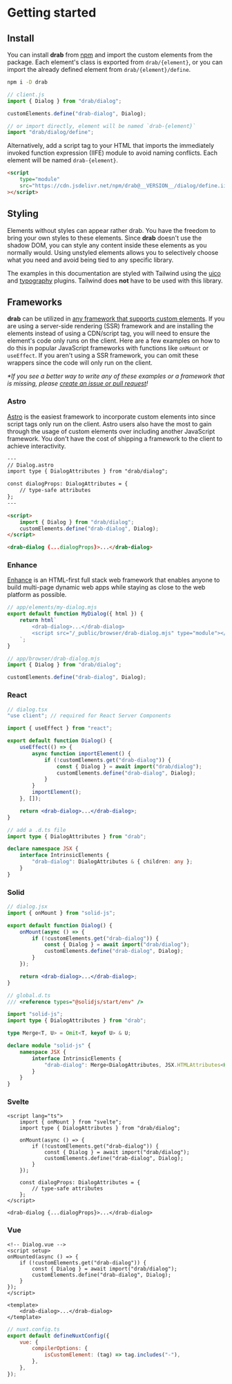 # Getting started

## Install

You can install **drab** from [npm](https://www.npmjs.com/package/drab) and import the custom elements from the package. Each element's class is exported from `drab/{element}`, or you can import the already defined element from `drab/{element}/define`.

```bash
npm i -D drab
```

```js
// client.js
import { Dialog } from "drab/dialog";

customElements.define("drab-dialog", Dialog);

// or import directly, element will be named `drab-{element}`
import "drab/dialog/define";
```

Alternatively, add a script tag to your HTML that imports the immediately invoked function expression (IIFE) module to avoid naming conflicts. Each element will be named `drab-{element}`.

```html
<script
	type="module"
	src="https://cdn.jsdelivr.net/npm/drab@__VERSION__/dialog/define.iife.js"
></script>
```

## Styling

Elements without styles can appear rather drab. You have the freedom to bring your own styles to these elements. Since **drab** doesn't use the shadow DOM, you can style any content inside these elements as you normally would. Using unstyled elements allows you to selectively choose what you need and avoid being tied to any specific library.

The examples in this documentation are styled with Tailwind using the [uico](https://uico.robino.dev) and [typography](https://tailwindcss.com/docs/typography-plugin) plugins. Tailwind does **not** have to be used with this library.

## Frameworks

**drab** can be utilized in [any framework that supports custom elements](https://custom-elements-everywhere.com/). If you are using a server-side rendering (SSR) framework and are installing the elements instead of using a CDN/script tag, you will need to ensure the element's code only runs on the client. Here are a few examples on how to do this in popular JavaScript frameworks with functions like `onMount` or `useEffect`. If you aren't using a SSR framework, you can omit these wrappers since the code will only run on the client.

_\*If you see a better way to write any of these examples or a framework that is missing, please [create an issue or pull request](https://github.com/rossrobino/drab/issues)!_

### Astro

[Astro](https://docs.astro.build/en/guides/client-side-scripts/#web-components-with-custom-elements) is the easiest framework to incorporate custom elements into since script tags only run on the client. Astro users also have the most to gain through the usage of custom elements over including another JavaScript framework. You don't have the cost of shipping a framework to the client to achieve interactivity.

```html
---
// Dialog.astro
import type { DialogAttributes } from "drab/dialog";

const dialogProps: DialogAttributes = {
	// type-safe attributes
};
---

<script>
	import { Dialog } from "drab/dialog";
	customElements.define("drab-dialog", Dialog);
</script>

<drab-dialog {...dialogProps}>...</drab-dialog>
```

### Enhance

[Enhance](https://enhance.dev) is an HTML-first full stack web framework that enables anyone to build multi-page dynamic web apps while staying as close to the web platform as possible.

```js
// app/elements/my-dialog.mjs
export default function MyDialog({ html }) {
	return html`
		<drab-dialog>...</drab-dialog>
		<script src="/_public/browser/drab-dialog.mjs" type="module"></script>
	`;
}
```

```js
// app/browser/drab-dialog.mjs
import { Dialog } from "drab/dialog";

customElements.define("drab-dialog", Dialog);
```

### React

```jsx
// dialog.tsx
"use client"; // required for React Server Components

import { useEffect } from "react";

export default function Dialog() {
	useEffect(() => {
		async function importElement() {
			if (!customElements.get("drab-dialog")) {
				const { Dialog } = await import("drab/dialog");
				customElements.define("drab-dialog", Dialog);
			}
		}
		importElement();
	}, []);

	return <drab-dialog>...</drab-dialog>;
}
```

```ts
// add a .d.ts file
import type { DialogAttributes } from "drab";

declare namespace JSX {
	interface IntrinsicElements {
		"drab-dialog": DialogAttributes & { children: any };
	}
}
```

### Solid

```jsx
// dialog.jsx
import { onMount } from "solid-js";

export default function Dialog() {
	onMount(async () => {
		if (!customElements.get("drab-dialog")) {
			const { Dialog } = await import("drab/dialog");
			customElements.define("drab-dialog", Dialog);
		}
	});

	return <drab-dialog>...</drab-dialog>;
}
```

```ts
// global.d.ts
/// <reference types="@solidjs/start/env" />

import "solid-js";
import type { DialogAttributes } from "drab";

type Merge<T, U> = Omit<T, keyof U> & U;

declare module "solid-js" {
	namespace JSX {
		interface IntrinsicElements {
			"drab-dialog": Merge<DialogAttributes, JSX.HTMLAttributes<HTMLElement>>;
		}
	}
}
```

### Svelte

```svelte
<script lang="ts">
	import { onMount } from "svelte";
	import type { DialogAttributes } from "drab/dialog";

	onMount(async () => {
		if (!customElements.get("drab-dialog")) {
			const { Dialog } = await import("drab/dialog");
			customElements.define("drab-dialog", Dialog);
		}
	});

	const dialogProps: DialogAttributes = {
		// type-safe attributes
	};
</script>

<drab-dialog {...dialogProps}>...</drab-dialog>
```

### Vue

```vue
<!-- Dialog.vue -->
<script setup>
onMounted(async () => {
	if (!customElements.get("drab-dialog")) {
		const { Dialog } = await import("drab/dialog");
		customElements.define("drab-dialog", Dialog);
	}
});
</script>

<template>
	<drab-dialog>...</drab-dialog>
</template>
```

```js
// nuxt.config.ts
export default defineNuxtConfig({
	vue: {
		compilerOptions: {
			isCustomElement: (tag) => tag.includes("-"),
		},
	},
});
```
